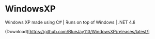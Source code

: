 # WindowsXP
Windows XP made using C# | Runs on top of Windows | .NET 4.8

(Download)[https://github.com/BlueJay113/WindowsXP/releases/latest/]
